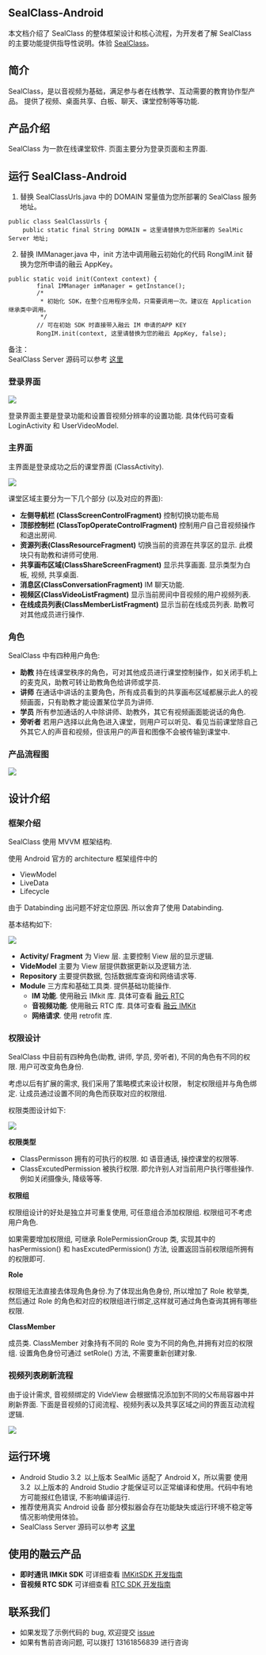## SealClass-Android

本文档介绍了 SealClass 的整体框架设计和核心流程，为开发者了解 SealClass 的主要功能提供指导性说明。体验 [SealClass](https://www.rongcloud.cn/solution/edu)。

## 简介

SealClass，是以音视频为基础，满足参与者在线教学、互动需要的教育协作型产品。
提供了视频、桌面共享、白板、聊天、课堂控制等等功能. 

## 产品介绍

SealClass 为一款在线课堂软件. 页面主要分为登录页面和主界面.

## 运行 SealClass-Android
1.  替换 SealClassUrls.java 中的 DOMAIN 常量值为您所部署的 SealClass 服务地址。  
```
public class SealClassUrls {
    public static final String DOMAIN = 这里请替换为您所部署的 SealMic Server 地址;
```
2. 替换 IMManager.java 中，init 方法中调用融云初始化的代码 RongIM.init 替换为您所申请的融云 AppKey。  
```
public static void init(Context context) {
        final IMManager imManager = getInstance();
        /*
         * 初始化 SDK，在整个应用程序全局，只需要调用一次。建议在 Application 继承类中调用。
         */
        // 可在初始 SDK 时直接带入融云 IM 申请的APP KEY
        RongIM.init(context, 这里请替换为您的融云 AppKey, false);
```
备注：  
SealClass Server 源码可以参考 [这里](https://github.com/rongcloud/sealclass-server)


### 登录界面

![](./images/sealclass-login.png)

登录界面主要是登录功能和设置音视频分辨率的设置功能. 
具体代码可查看 LoginActivity 和 UserVideoModel.

### 主界面

主界面是登录成功之后的课堂界面 (ClassActivity). 

![](./images/sealclass-main.png)

课堂区域主要分为一下几个部分 (以及对应的界面):

* **左侧导航栏 (ClassScreenControlFragment)** 控制切换功能布局
* **顶部控制栏 (ClassTopOperateControlFragment)** 控制用户自己音视频操作和退出房间.
* **资源列表(ClassResourceFragment)** 切换当前的资源在共享区的显示. 此模块只有助教和讲师可使用. 
* **共享画布区域(ClassShareScreenFragment)** 显示共享画面. 显示类型为白板, 视频, 共享桌面.
* **消息区(ClassConversationFragment)** IM 聊天功能.
* **视频区(ClassVideoListFragment)** 显示当前房间中音视频的用户视频列表.
* **在线成员列表(ClassMemberListFragment)** 显示当前在线成员列表. 助教可对其他成员进行操作.


### 角色

SealClass 中有四种用户角色:

* **助教** 持在线课堂秩序的角色，可对其他成员进行课堂控制操作，如关闭手机上的麦克风，助教可转让助教角色给讲师或学员.
* **讲师** 在通话中讲话的主要角色，所有成员看到的共享画布区域都展示此人的视频画面，只有助教才能设置某位学员为讲师.
* **学员** 所有参加通话的人中除讲师、助教外，其它有视频画面能说话的角色.
* **旁听者** 若用户选择以此角色进入课堂，则用户可以听见、看见当前课堂除自己外其它人的声音和视频，但该用户的声音和图像不会被传输到课堂中.

### 产品流程图
![](./images/room-activity.png)


## 设计介绍

### 框架介绍

SealClass 使用 MVVM 框架结构. 

使用 Android 官方的 architecture 框架组件中的 

* ViewModel
* LiveData
* Lifecycle

由于 Databinding 出问题不好定位原因. 所以舍弃了使用 Databinding.

基本结构如下:

![](./images/sealclass-mvvm1.png)

* **Activity/ Fragment**  为 View 层. 主要控制 View 层的显示逻辑.
* **VideModel**  主要为 View 层提供数据更新以及逻辑方法.
* **Repository** 主要提供数据, 包括数据库查询和网络请求等. 
* **Module** 三方库和基础工具类. 提供基础功能操作.
	* **IM 功能**. 使用融云 IMkit 库. 具体可查看 [融云 RTC ](https://www.rongcloud.cn/downloads)
	* **音视频功能**. 使用融云 RTC 库. 具体可查看 [融云 IMKit ](https://www.rongcloud.cn/downloads/rtc)
	* **网络请求**. 使用 retrofit 库.

### 权限设计

SealClass 中目前有四种角色(助教, 讲师, 学员, 旁听者), 不同的角色有不同的权限. 用户可改变角色身份.

考虑以后有扩展的需求, 我们采用了策略模式来设计权限， 制定权限组并与角色绑定. 让成员通过设置不同的角色而获取对应的权限组.

权限类图设计如下:

![](./images/classrole-permission.png)

**权限类型**

* ClassPermisson 拥有的可执行的权限. 如 语音通话, 操控课堂的权限等.
* ClassExcutedPermission 被执行权限. 即允许别人对当前用户执行哪些操作. 例如关闭摄像头, 降级等等.

**权限组**

权限组设计的好处是独立并可重复使用, 可任意组合添加权限组. 权限组可不考虑用户角色.

如果需要增加权限组, 可继承 RolePermissionGroup 类, 实现其中的 hasPermission() 和 hasExcutedPermission() 方法, 设置返回当前权限组所拥有的权限即可.

**Role**

权限组无法直接去体现角色身份.为了体现出角色身份, 所以增加了 Role 枚举类, 然后通过 Role 的角色和对应的权限组进行绑定,这样就可通过角色查询其拥有哪些权限.

**ClassMember** 

成员类. ClassMember 对象持有不同的 Role 变为不同的角色,并拥有对应的权限组. 设置角色身份可通过 setRole() 方法, 不需要重新创建对象.

### 视频列表刷新流程
由于设计需求, 音视频绑定的 VideView 会根据情况添加到不同的父布局容器中并刷新界面. 下面是音视频的订阅流程、视频列表以及共享区域之间的界面互动流程逻辑.

![](./images/videoview-change1.png)



## 运行环境
* Android Studio 3.2 以上版本
SealMic 适配了 Android X，所以需要 使用 3.2 以上版本的 Android Studio 才能保证可以正常编译和使用。代码中有地方可能报红色错误, 不影响编译运行.
* 推荐使用真实 Android 设备
部分模拟器会存在功能缺失或运行环境不稳定等情况影响使用体验。
* SealClass Server 源码可以参考 [这里](https://github.com/rongcloud/sealclass-server)


## 使用的融云产品
* **即时通讯 IMKit SDK**  可详细查看 [IMKitSDK 开发指南](https://www.rongcloud.cn/docs/android.html)
* **音视频 RTC SDK** 可详细查看 [RTC SDK 开发指南](https://www.rongcloud.cn/docs/android_rtclib.html)

## 联系我们
* 如果发现了示例代码的 bug, 欢迎提交 [issue]()
* 如果有售前咨询问题, 可以拨打 13161856839 进行咨询



